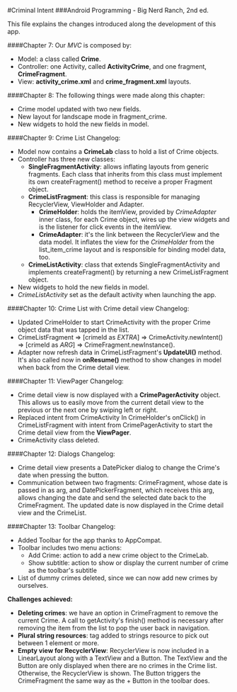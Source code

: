 #Criminal Intent
###Android Programming - Big Nerd Ranch, 2nd ed.

This file explains the changes introduced along the development of this app.

####Chapter 7:
Our *MVC* is composed by:

* Model: a class called **Crime**.
* Controller: one Activity, called **ActivityCrime**, and one fragment, **CrimeFragment**. 
* View: **activity_crime.xml** and **crime_fragment.xml** layouts.


####Chapter 8:
The following things were made along this chapter:

* Crime model updated with two new fields.
* New layout for landscape mode in fragment_crime.
* New widgets to hold the new fields in model.


####Chapter 9: Crime List
Changelog:

* Model now contains a **CrimeLab** class to hold a list of Crime objects.
* Controller has three new classes:
	* **SingleFragmentActivity**: allows inflating layouts from generic fragments. Each class that inherits from this class must implement its own createFragment() method to receive a proper Fragment object. 
	* **CrimeListFragment**: this class is responsible for managing RecyclerView, ViewHolder and Adapter.
		* **CrimeHolder**: holds the itemView, provided by *CrimeAdapter* inner class, for each Crime object, wires up the view widgets and is the listener for click events in the itemView.
		* **CrimeAdapter**: it's the link between the RecyclerView and the data model. It inflates the view for the *CrimeHolder* from the list_item_crime layout and is responsible for binding model data, too.
	* **CrimeListActivity**: class that extends SingleFragmentActivity and implements createFragment() by returning a new CrimeListFragment object.
* New widgets to hold the new fields in model.
* *CrimeListActivity* set as the default activity when launching the app.

####Chapter 10: Crime List with Crime detail view
Changelog:

* Updated CrimeHolder to start CrimeActivity with the proper Crime object data that was tapped in the list. 
* CrimeListFragment => [crimeId as *EXTRA*] => CrimeActivity.newIntent() => [crimeId as *ARG*] => CrimeFragment.newInstance().
* Adapter now refresh data in CrimeListFragment's **UpdateUI()** method. It's also called now in **onResume()** method to show changes in model when back from the Crime detail view.

####Chapter 11: ViewPager
Changelog:

* Crime detail view is now displayed with a **CrimePagerActivity** object. This allows us to easily move from the current detail view to the previous or the next one by swiping left or right.
* Replaced intent from CrimeActivity In CrimeHolder's onClick() in CrimeListFragment with intent from CrimePagerActivity to start the Crime detail view from the **ViewPager**.
* CrimeActivity class deleted.

####Chapter 12: Dialogs
Changelog:

* Crime detail view presents a DatePicker dialog to change the Crime's date when pressing the button.
* Communication between two fragments: CrimeFragment, whose date is passed in as arg, and DatePickerFragment, which receives this arg, allows changing the date and send the selected date back to the CrimeFragment. The updated date is now displayed in the Crime detail view and the CrimeList.

####Chapter 13: Toolbar
Changelog:

* Added Toolbar for the app thanks to AppCompat.
* Toolbar includes two menu actions:
	*  Add Crime: action to add a new crime object to the CrimeLab.
	*  Show subtitle: action to show or display the current number of crime as the toolbar's subtitle
* List of dummy crimes deleted, since we can now add new crimes by ourselves.  


**Challenges achieved:**

* **Deleting crimes**:  we have an option in CrimeFragment to remove the current Crime. A call to getActivity's finish() method is necessary after removing the item from the list to pop the user back in navigation.
* **Plural string resources**: <plurals> tag added to strings resource to pick out between 1 element or more.
* **Empty view for RecyclerView**: RecyclerView is now included in a LinearLayout along with a TextView and a Button. The TextView and the Button are only displayed when there are no crimes in the Crime list. Otherwise, the RecyclerView is shown. The Button triggers the CrimeFragment the same way as the + Button in the toolbar does.